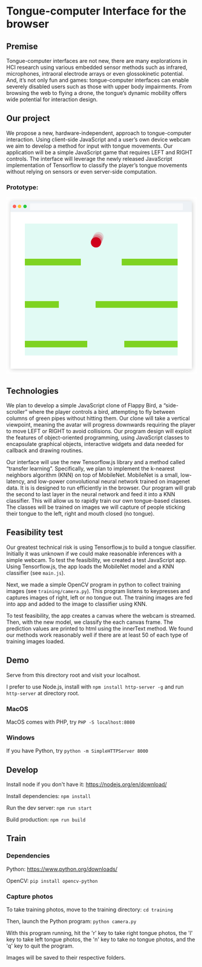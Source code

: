# Tongue-computer Interface for the browser

## Premise

Tongue-computer interfaces are not new, there are many explorations in HCI research using various embedded sensor methods such as infrared, microphones, intraoral electrode arrays or even glossokinetic potential. And, it’s not only fun and games: tongue-computer interfaces can enable severely disabled users such as those with upper body impairments. From browsing the web to flying a drone, the tongue’s dynamic mobility offers wide potential for interaction design.

## Our project

We propose a new, hardware-independent, approach to tongue-computer interaction. Using client-side JavaScript and a user’s own device webcam we aim to develop a method for input with tongue movements. Our application will be a simple JavaScript game that requires LEFT and RIGHT controls. The interface will leverage the newly released JavaScript implementation of Tensorflow to classify the player’s tongue movements without relying on sensors or even server-side computation.

### Prototype:

![protoype image](https://raw.githubusercontent.com/WoodburyShortridge/tongue-comp/master/prototype.png)

## Technologies

We plan to develop a simple JavaScript clone of Flappy Bird, a “side-scroller” where the player controls a bird, attempting to fly between columns of green pipes without hitting them. Our clone will take a vertical viewpoint, meaning the avatar will progress downwards requiring the player to move LEFT or RIGHT to avoid collisions. Our program design will exploit the features of object-oriented programming, using JavaScript classes to encapsulate graphical objects, interactive widgets and data needed for callback and drawing routines.

Our interface will use the new Tensorflow.js library and a method called “transfer learning”. Specifically, we plan to implement the k-nearest neighbors algorithm (KNN) on top of  MobileNet. MobileNet is a small, low-latency, and low-power convolutional neural network trained on imagenet data. It is is designed to run efficiently in the browser. Our program will grab the second to last layer in the neural network and feed it into a KNN classifier. This will allow us to rapidly train our own tongue-based classes. The classes will be trained on images we will capture of people sticking their tongue to the left, right and mouth closed (no tongue).

## Feasibility test

Our greatest technical risk is using Tensorflow.js to build a tongue classifier. Initially it was unknown if we could make reasonable inferences with a simple webcam. To test the feasibility, we created a test JavaScript app. Using Tensorflow.js, the app loads the MobileNet model and a KNN classifier (see `main.js`).

Next, we made a simple OpenCV program in python to collect training images (see `training/camera.py`). This program listens to keypresses and captures images of right, left or no tongue out. The training images are fed into app and added to the image to classifier using KNN.

To test feasibility, the app creates a canvas where the webcam is streamed. Then, with the new model, we classify the each canvas frame. The prediction values are printed to html using the innerText method. We found our methods work reasonably well if there are at least 50 of each type of training images loaded.

## Demo

Serve from this directory root and visit your localhost.

I prefer to use Node.js, install with `npm install http-server -g` and run `http-server` at directory root.

### MacOS

MacOS comes with PHP, try `PHP -S localhost:8080`

### Windows

If you have Python, try `python -m SimpleHTTPServer 8000`

## Develop

Install node if you don't have it: https://nodejs.org/en/download/

Install dependencies: `npm install`

Run the dev server: `npm run start`

Build production: `npm run build`

## Train

### Dependencies

Python: https://www.python.org/downloads/

OpenCV: `pip install opencv-python`

### Capture photos

To take training photos, move to the training directory: `cd training`

Then, launch the Python program: `python camera.py`

With this program running, hit the 'r' key to take right tongue photos, the 'l' key to take left tongue photos, the 'n' key to take no tongue photos, and the 'q' key to quit the program.

Images will be saved to their respective folders.
